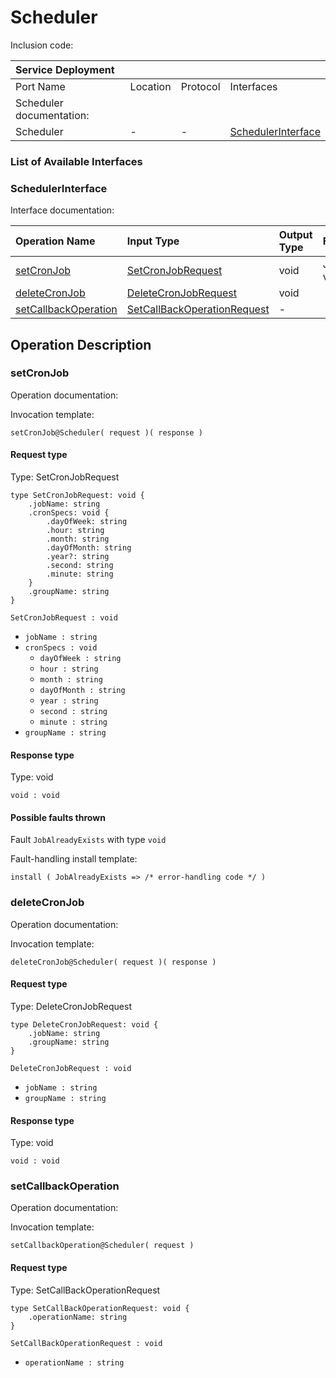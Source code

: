 <!-- cSpell:disable -->
<!-- markdownlint-disable -->
<!-- editorconfig-checker-disable -->

# Scheduler

Inclusion code: 

| Service Deployment       |          |          |                                                       |
|:-------------------------|:---------|:---------|:------------------------------------------------------|
| Port Name                | Location | Protocol | Interfaces                                            |
| Scheduler documentation: |          |          |                                                       |
| Scheduler                | -        | -        | [SchedulerInterface](scheduler.md#SchedulerInterface) |

### List of Available Interfaces

### SchedulerInterface <a id="SchedulerInterface"></a>

Interface documentation:

| Operation Name                                            | Input Type                                                              | Output Type | Faults                     |
|:----------------------------------------------------------|:------------------------------------------------------------------------|:------------|:---------------------------|
| [setCronJob](scheduler.md#setCronJob)                     | [SetCronJobRequest](scheduler.md#SetCronJobRequest)                     | void        | JobAlreadyExists\( void \) |
| [deleteCronJob](scheduler.md#deleteCronJob)               | [DeleteCronJobRequest](scheduler.md#DeleteCronJobRequest)               | void        |                            |
| [setCallbackOperation](scheduler.md#setCallbackOperation) | [SetCallBackOperationRequest](scheduler.md#SetCallBackOperationRequest) | -           |                            |

## Operation Description

### setCronJob <a id="setCronJob"></a>

Operation documentation:

Invocation template:

```jolie
setCronJob@Scheduler( request )( response )
```

#### Request type <a id="SetCronJobRequest"></a>

Type: SetCronJobRequest

```jolie
type SetCronJobRequest: void {
    .jobName: string
    .cronSpecs: void {
        .dayOfWeek: string
        .hour: string
        .month: string
        .dayOfMonth: string
        .year?: string
        .second: string
        .minute: string
    }
    .groupName: string
}
```

`SetCronJobRequest : void`

* `jobName : string`
* `cronSpecs : void`
  * `dayOfWeek : string`
  * `hour : string`
  * `month : string`
  * `dayOfMonth : string`
  * `year : string`
  * `second : string`
  * `minute : string`
* `groupName : string`

#### Response type

Type: void

`void : void`

#### Possible faults thrown

Fault `JobAlreadyExists` with type `void`

Fault-handling install template:

```jolie
install ( JobAlreadyExists => /* error-handling code */ )
```

### deleteCronJob <a id="deleteCronJob"></a>

Operation documentation:

Invocation template:

```jolie
deleteCronJob@Scheduler( request )( response )
```

#### Request type <a id="DeleteCronJobRequest"></a>

Type: DeleteCronJobRequest

```jolie
type DeleteCronJobRequest: void {
    .jobName: string
    .groupName: string
}
```

`DeleteCronJobRequest : void`

* `jobName : string`
* `groupName : string`

#### Response type

Type: void

`void : void`

### setCallbackOperation <a id="setCallbackOperation"></a>

Operation documentation:

Invocation template:

```jolie
setCallbackOperation@Scheduler( request )
```

#### Request type <a id="SetCallBackOperationRequest"></a>

Type: SetCallBackOperationRequest

```jolie
type SetCallBackOperationRequest: void {
    .operationName: string
}
```

`SetCallBackOperationRequest : void`

* `operationName : string`


